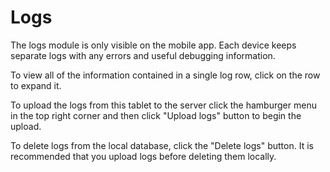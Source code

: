 # Logs
The logs module is only visible on the mobile app. Each device keeps separate logs with any errors and useful 
debugging information.

To view all of the information contained in a single log row, click on the row to expand it.

To upload the logs from this tablet to the server click the hamburger menu in the top right corner and then click 
"Upload logs" button to begin the upload.

To delete logs from the local database, click the "Delete logs" button. It is recommended that you upload logs 
before deleting them locally.
